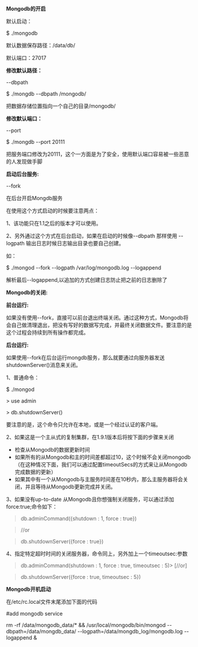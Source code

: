 **Mongodb的开启**

默认启动：

$ ./mongodb

默认数据保存路径：/data/db/

默认端口：27017

**修改默认路径：**

--dbpath

$ ./mongdb --dbpath /mongodb/

把数据存储位置指向一个自己的目录/mongodb/

**修改默认端口：**

--port

$ ./mongdb --port 20111

把服务端口修改为20111，这个一方面是为了安全，使用默认端口容易被一些恶意的人发现做手脚

**启动后台服务:**

--fork

在后台开启Mongdb服务

在使用这个方式启动的时候要注意两点：

1、该功能只在1.1之后的版本才可以使用。

2、另外通过这个方式在后台启动，如果在启动的时候像--dbpath 那样使用 --logpath 输出日志时候日志输出目录也要自己创建。

如：

$ ./mongod --fork --logpath /var/log/mongodb.log --logappend

解析最后--logappend,以追加的方式创建日志防止把之前的日志删除了

**Mongodb的关闭:**

**前台运行:**

如果没有使用--fork，直接可以前台退出终端关闭。通过这种方式，Mongodb将会自己做清理退出，把没有写好的数据写完成，并最终关闭数据文件。要注意的是这个过程会持续到所有操作都完成。

**后台运行:**

如果使用--fork在后台运行mongdb服务，那么就要通过向服务器发送shutdownServer()消息来关闭。

1、普通命令：

$ ./mongod

\> use admin

\> db.shutdownServer()

要注意的是，这个命令只允许在本地，或是一个经过认证的客户端。

2、如果这是一个主从式的复制集群，在1.9.1版本后将按下面的步骤来关闭

- 检查从Mongodb的数据更新时间
- 如果所有的从Mongodb和主的时间差都超过10，这个时候不会关闭mongodb（在这种情况下面，我们可以通过配置timeoutSecs的方式来让从Mongodb完成数据的更新）
- 如果其中有一个从Mongodb与主服务时间差在10秒内，那么主服务器将会关闭，并且等待从Mongodb更新完成并关闭。

3、如果没有up-to-date 从Mongodb且你想强制关闭服务，可以通过添加force:true;命令如下：

> db.adminCommand({shutdown : 1, force : true})

> //or

> db.shutdownServer({force : true})

4、指定特定超时时间的关闭服务器，命令同上，另外加上一个timeoutsec:参数

> db.adminCommand(shutdown : 1, force : true, timeoutsec : 5)\> [//or]

> db.shutdownServer({force : true, timeoutsec : 5})

**Mongodb开机启动**

在/etc/rc.local文件末尾添加下面的代码

\#add mongodb service

rm -rf /data/mongodb_data/* && /usr/local/mongodb/bin/mongod --dbpath=/data/mongdb_data/ --logpath=/data/mongdb_log/mongodb.log --logappend &